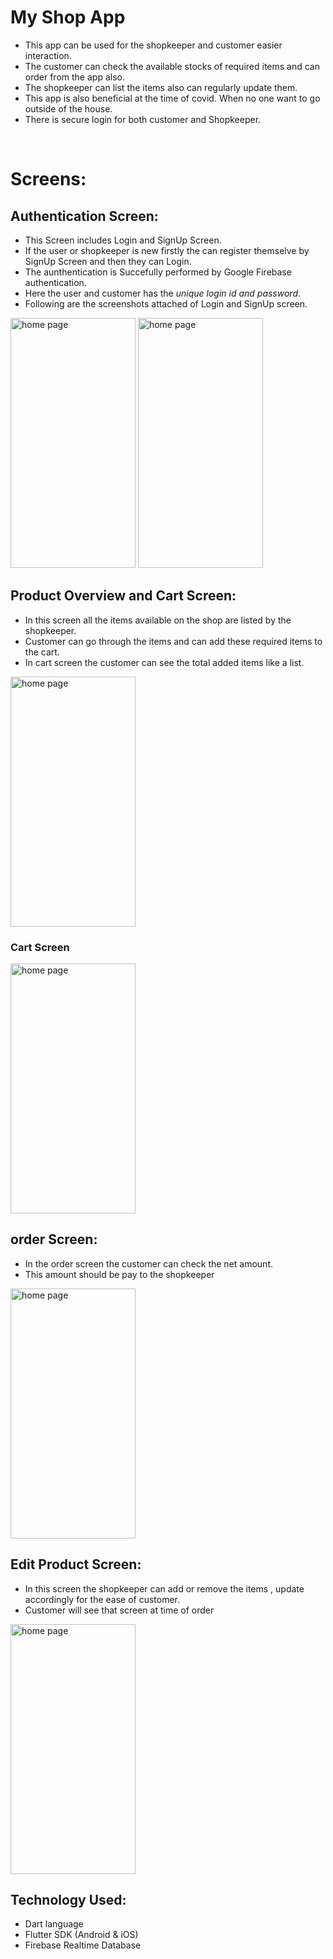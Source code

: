 # My Shop App

* This app can be used for the shopkeeper and customer easier interaction.<br  />
* The customer can check the available stocks of required items and can order from the app also.<br  />
* The shopkeeper can list the items also can regularly update them.<br  />
* This app is also beneficial at the time of covid. When no one want to go outside of the house.<br  />
* There is secure login for both customer and Shopkeeper.
<br />

# Screens:

## Authentication Screen:
* This Screen includes Login and SignUp Screen.<br />
* If the user or shopkeeper is new firstly the can register themselve by SignUp Screen and then they can Login.<br  />
* The aunthentication is Succefully performed by Google Firebase authentication.<br  />
* Here the user and customer has the *unique login id and password*.<br  />
* Following are the screenshots attached of Login and SignUp screen.<br  />


<img src="https://user-images.githubusercontent.com/7691308/89343454-afae2080-d67a-11ea-9513-f8a6cd28f2a8.png" alt="home page" width="200" height="400">
<img src="https://user-images.githubusercontent.com/7691308/89343556-d5d3c080-d67a-11ea-8bb7-7af4583810e5.png" alt="home page" width="200" height="400">
<br  />

## Product Overview and Cart Screen:
* In this screen all the items available on the shop are listed by the shopkeeper.<br  />
* Customer can go through the items and can add these required items to the cart.<br  />
* In cart screen the customer can see the total added items like a list.<br  />

<img src="https://user-images.githubusercontent.com/7691308/89343634-f00d9e80-d67a-11ea-8a77-76448dfcc361.png" alt="home page" width="200" height="400">
<br />
<!-- <img src="https://user-images.githubusercontent.com/7691308/89343662-fd2a8d80-d67a-11ea-95d8-bee4aa02b39e.png" alt="home page" width="200" height="400"> -->

### Cart Screen
<img src="https://user-images.githubusercontent.com/7691308/89343704-13384e00-d67b-11ea-9d56-4cfb94decf30.png" alt="home page" width="200" height="400">
<br  />

## order Screen:
* In the order screen the customer can check the net amount.<br  />
* This amount should be pay to the shopkeeper<br  />
<img src="https://user-images.githubusercontent.com/7691308/89343788-2f3bef80-d67b-11ea-8217-1ae972ff0552.png" alt="home page" width="200" height="400">

## Edit Product Screen:
* In this screen the shopkeeper can add or remove the items , update accordingly for the ease of customer.<br />
* Customer will see that screen at time of order<br />
<img src="https://user-images.githubusercontent.com/7691308/89343812-3f53cf00-d67b-11ea-9c5e-635326e90c62.png" alt="home page" width="200" height="400">

## Technology Used:
* Dart language<br />
* Flutter SDK (Android & iOS)<br />
* Firebase Realtime Database<br />

